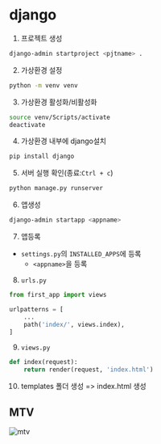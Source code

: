 # django

1. 프로젝트 생성

```bash
django-admin startproject <pjtname> .
```

2. 가상환경 설정

```bash
python -m venv venv
```

3. 가상환경 활성화/비활성화

```bash
source venv/Scripts/activate
deactivate
```

4. 가상환경 내부에 django설치
```bash
pip install django
```

5. 서버 실행 확인(종료:`Ctrl + c`)
```bash
python manage.py runserver
```

6. 앱생성
```bash
django-admin startapp <appname>
```

7. 앱등록
- `settings.py`의 `INSTALLED_APPS`에 등록
    - `<appname>`을 등록

8. `urls.py`

```python
from first_app import views

urlpatterns = [
    ...
    path('index/', views.index),
]
```

9. `views.py`
```python
def index(request):
    return render(request, 'index.html')
```

10. templates 폴더 생성 => index.html 생성


## MTV
![mtv](./assets/MTV.png)